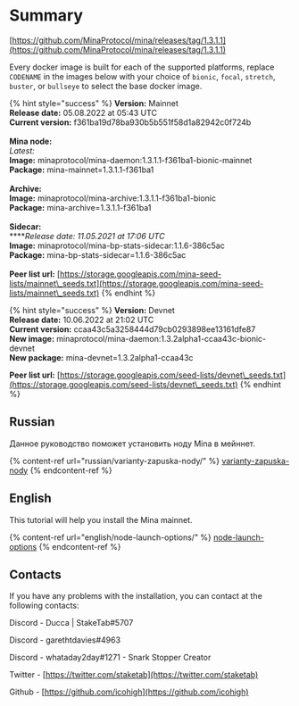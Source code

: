 # Summary

[https://github.com/MinaProtocol/mina/releases/tag/1.3.1.1](https://github.com/MinaProtocol/mina/releases/tag/1.3.1.1)

Every docker image is built for each of the supported platforms, replace `CODENAME` in the images below with your choice of `bionic`, `focal`, `stretch`, `buster`, or `bullseye` to select the base docker image.

{% hint style="success" %}
**Version:** Mainnet\
**Release date:** 05.08.2022 at 05:43 UTC\
**Current version:** f361ba19d78ba930b5b551f58d1a82942c0f724b\
\
**Mina node:**\
_Latest:_\
**Image:** minaprotocol/mina-daemon:1.3.1.1-f361ba1-bionic-mainnet\
**Package:** mina-mainnet=1.3.1.1-f361ba1\
\
**Archive:**\
**Image:** minaprotocol/mina-archive:1.3.1.1-f361ba1-bionic\
**Package:** mina-archive=1.3.1.1-f361ba1\
\
**Sidecar:**\
****_Release date: 11.05.2021 at 17:06 UTC_\
**Image:** minaprotocol/mina-bp-stats-sidecar:1.1.6-386c5ac\
**Package:** mina-bp-stats-sidecar=1.1.6-386c5ac\
\
**Peer list url:** [https://storage.googleapis.com/mina-seed-lists/mainnet\_seeds.txt](https://storage.googleapis.com/mina-seed-lists/mainnet\_seeds.txt)
{% endhint %}

{% hint style="success" %}
**Version:** Devnet\
**Release date:** 10.06.2022 at 21:02 UTC\
**Current version:** ccaa43c5a3258444d79cb0293898ee13161dfe87\
**New image:** minaprotocol/mina-daemon:1.3.2alpha1-ccaa43c-bionic-devnet\
**New package:** mina-devnet=1.3.2alpha1-ccaa43c

**Peer list url:** [https://storage.googleapis.com/seed-lists/devnet\_seeds.txt](https://storage.googleapis.com/seed-lists/devnet\_seeds.txt)
{% endhint %}

## Russian

Данное руководство поможет установить ноду Mina в мейннет.&#x20;

{% content-ref url="russian/varianty-zapuska-nody/" %}
[varianty-zapuska-nody](russian/varianty-zapuska-nody/)
{% endcontent-ref %}

## English

This tutorial will help you install the Mina mainnet.

{% content-ref url="english/node-launch-options/" %}
[node-launch-options](english/node-launch-options/)
{% endcontent-ref %}

## Contacts

If you have any problems with the installation, you can contact at the following contacts:

Discord - Ducca | StakeTab#5707

Discord - garethtdavies#4963

Discord - whataday2day#1271 - Snark Stopper Creator

Twitter - [https://twitter.com/staketab](https://twitter.com/staketab)

Github - [https://github.com/icohigh](https://github.com/icohigh)
